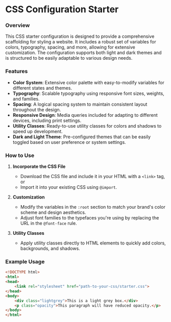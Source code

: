 # CSS Configuration Starter

### Overview
This CSS starter configuration is designed to provide a comprehensive scaffolding for styling a website. It includes a robust set of variables for colors, typography, spacing, and more, allowing for extensive customization. The configuration supports both light and dark themes and is structured to be easily adaptable to various design needs.

### Features
- **Color System**: Extensive color palette with easy-to-modify variables for different states and themes.
- **Typography**: Scalable typography using responsive font sizes, weights, and families.
- **Spacing**: A logical spacing system to maintain consistent layout throughout the design.
- **Responsive Design**: Media queries included for adapting to different devices, including print settings.
- **Utility Classes**: Ready-to-use utility classes for colors and shadows to speed up development.
- **Dark and Light Theme**: Pre-configured themes that can be easily toggled based on user preference or system settings.

### How to Use
1. **Incorporate the CSS File**
   - Download the CSS file and include it in your HTML with a `<link>` tag, or
   - Import it into your existing CSS using `@import`.

2. **Customization**
   - Modify the variables in the `:root` section to match your brand's color scheme and design aesthetics.
   - Adjust font families to the typefaces you're using by replacing the URL in the `@font-face` rule.

3. **Utility Classes**
   - Apply utility classes directly to HTML elements to quickly add colors, backgrounds, and shadows.

### Example Usage
```html
<!DOCTYPE html>
<html>
<head>
    <link rel="stylesheet" href="path-to-your-css/starter.css">
</head>
<body>
    <div class="lightgrey">This is a light grey box.</div>
    <p class="opacity">This paragraph will have reduced opacity.</p>
</body>
</html>
